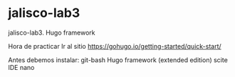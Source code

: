 # jalisco-lab3
jalisco-lab3. Hugo framework

Hora de practicar
Ir al sitio https://gohugo.io/getting-started/quick-start/ 

Antes debemos instalar:
git-bash
Hugo framework (extended edition)
scite IDE
nano
